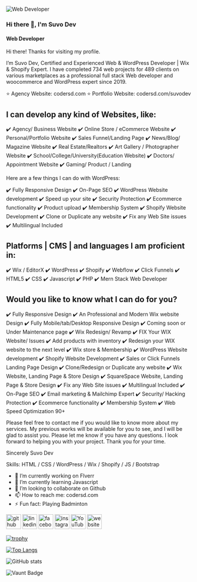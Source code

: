 ![Web Developer](https://media.licdn.com/dms/image/v2/D5616AQFthGcAGBeXGg/profile-displaybackgroundimage-shrink_200_800/profile-displaybackgroundimage-shrink_200_800/0/1725697254875?e=2147483647&v=beta&t=C1evipwZi5DLk5GqxXsAAq92E3jmeIdH9gF6xYlioDA)

### Hi there 👋, I'm Suvo Dev
#### Web Developer


Hi there! Thanks for visiting my profile.

I’m Suvo Dev, Certified and Experienced Web & WordPress Developer | Wix & Shopify Expert. I have completed 734 web projects for 489 clients on various marketplaces as a professional full stack Web developer and woocommerce and WordPress expert since 2019.


⭐ Agency Website: codersd.com
⭐ Portfolio Website: codersd.com/suvodev

I can develop any kind of Websites, like:
----------------------------------------------
✔️ Agency/ Business Website
✔️ Online Store / eCommerce Website
✔️ Personal/Portfolio Website
✔️ Sales Funnel/Landing Page
✔️ News/Blog/ Magazine Website
✔️ Real Estate/Realtors
✔️ Art Gallery / Photographer Website
✔️ School/College/University(Education Website)
✔️ Doctors/ Appointment Website
✔️ Gaming/ Product / Landing



Here are a few things I can do with WordPress:

✔️ Fully Responsive Design
✔️ On-Page SEO
✔️ WordPress Website development
✔️ Speed up your site
✔️ Security Protection
✔️ Ecommerce functionality
✔️ Product upload
✔️ Membership System
✔️ Shopify Website Development
✔️ Clone or Duplicate any website
✔️ Fix any Web Site issues
✔️ Multilingual Included


Platforms | CMS | and languages I am proficient in:
---------------------------------------------------
✔️ Wix / EditorX
✔️ WordPress
✔️ Shopify
✔️ Webflow
✔️ Click Funnels
✔️ HTML5
✔️ CSS
✔️ Javascript
✔️ PHP
✔️ Mern Stack Web Developer


Would you like to know what I can do for you?
------------------------------------------------------

✔️ Fully Responsive Design
✔️ An Professional and Modern Wix website Design
✔️ Fully Mobile/tab/Desktop Responsive Design
✔️ Coming soon or Under Maintenance page
✔️ Wix Redesign/ Revamp
✔️ FIX Your WIX Website/ Issues
✔️ Add products with inventory
✔️ Redesign your WIX website to the next level
✔️ Wix store & Membership
✔️ WordPress Website development
✔️ Shopify Website Development
✔️ Sales or Click Funnels Landing Page Design
✔️ Clone/Redesign or Duplicate any website
✔️ Wix Website, Landing Page & Store Design
✔️ SquareSpace Website, Landing Page & Store Design
✔️ Fix any Web Site issues
✔️ Multilingual Included
✔️ On-Page SEO
✔️ Email marketing & Mailchimp Expert
✔️ Security/ Hacking Protection
✔️ Ecommerce functionality
✔️ Membership System
✔️ Web Speed Optimization 90+


Please feel free to contact me if you would like to know more about my services. My previous works will be available for you to see, and I will be glad to assist you.
Please let me know if you have any questions. I look forward to helping you with your project. Thank you for your time.

Sincerely
Suvo Dev

Skills:  HTML / CSS / WordPress / Wix / Shopify / JS / Bootstrap 

- 🔭 I’m currently working on FIverr 
- 🌱 I’m currently learning Javascript 
- 👯 I’m looking to collaborate on Github 
- 📫 How to reach me: codersd.com 
- ⚡ Fun fact: Playing Badminton 


[<img src='https://cdn.jsdelivr.net/npm/simple-icons@3.0.1/icons/github.svg' alt='github' height='40'>](https://github.com/devsuvo)  [<img src='https://cdn.jsdelivr.net/npm/simple-icons@3.0.1/icons/linkedin.svg' alt='linkedin' height='40'>](https://www.linkedin.com/in/suvodev/)  [<img src='https://cdn.jsdelivr.net/npm/simple-icons@3.0.1/icons/facebook.svg' alt='facebook' height='40'>](https://www.facebook.com/suvo.fb)  [<img src='https://cdn.jsdelivr.net/npm/simple-icons@3.0.1/icons/instagram.svg' alt='instagram' height='40'>](https://www.instagram.com/dev_suvo_in/)  [<img src='https://cdn.jsdelivr.net/npm/simple-icons@3.0.1/icons/youtube.svg' alt='YouTube' height='40'>](https://www.youtube.com/channel/hellosuvo)  [<img src='https://cdn.jsdelivr.net/npm/simple-icons@3.0.1/icons/icloud.svg' alt='website' height='40'>](codersd.com)  

[![trophy](https://github-profile-trophy.vercel.app/?username=devsuvo)](https://github.com/ryo-ma/github-profile-trophy)

[![Top Langs](https://github-readme-stats.vercel.app/api/top-langs/?username=devsuvo)](https://github.com/anuraghazra/github-readme-stats)

![GitHub stats](https://github-readme-stats.vercel.app/api?username=devsuvo&show_icons=true&count_private=true)  

![Vaunt Badge](https://api.vaunt.dev/v1/github/entities/devsuvo/contributions?format=svg&private=true)  

